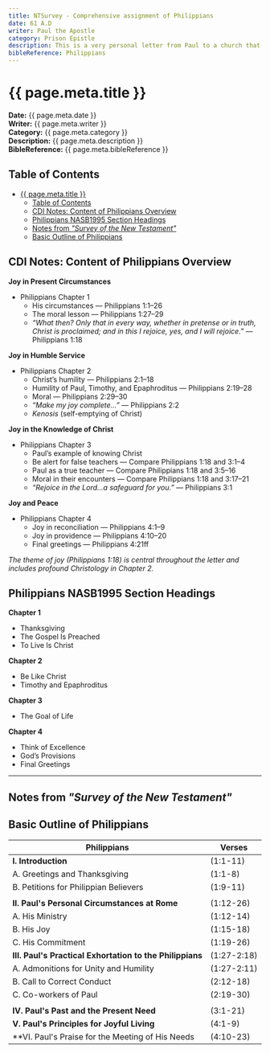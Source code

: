 ```yaml
---
title: NTSurvey - Comprehensive assignment of Philippians
date: 61 A.D
writer: Paul the Apostle
category: Prison Epistle
description: This is a very personal letter from Paul to a church that has cared for him.
bibleReference: Philippians
---
```


# {{ page.meta.title }}

**Date:** {{ page.meta.date }}  
**Writer:** {{ page.meta.writer }}  
**Category:** {{ page.meta.category }}  
**Description:** {{ page.meta.description }}  
**BibleReference:** {{ page.meta.bibleReference }}

## Table of Contents

- [{{ page.meta.title }}](#-pagemetatitle-)
  - [Table of Contents](#table-of-contents)
  - [CDI Notes: Content of Philippians Overview](#cdi-notes-content-of-philippians-overview)
  - [Philippians NASB1995 Section Headings](#philippians-nasb1995-section-headings)
  - [Notes from *"Survey of the New Testament"*](#notes-from-survey-of-the-new-testament)
  - [Basic Outline of Philippians](#basic-outline-of-philippians)

## CDI Notes: Content of Philippians Overview

**Joy in Present Circumstances**  

- Philippians Chapter 1  
  - His circumstances — Philippians 1:1–26  
  - The moral lesson — Philippians 1:27–29  
  - *“What then? Only that in every way, whether in pretense or in truth, Christ is proclaimed; and in this I rejoice, yes, and I will rejoice.”* — Philippians 1:18  

**Joy in Humble Service**  

- Philippians Chapter 2  
  - Christ’s humility — Philippians 2:1–18  
  - Humility of Paul, Timothy, and Epaphroditus — Philippians 2:19–28  
  - Moral — Philippians 2:29–30  
  - *“Make my joy complete…”* — Philippians 2:2  
  - *Kenosis* (self-emptying of Christ)

**Joy in the Knowledge of Christ**  

- Philippians Chapter 3  
  - Paul’s example of knowing Christ  
  - Be alert for false teachers — Compare Philippians 1:18 and 3:1–4  
  - Paul as a true teacher — Compare Philippians 1:18 and 3:5–16  
  - Moral in their encounters — Compare Philippians 1:18 and 3:17–21  
  - *“Rejoice in the Lord…a safeguard for you.”* — Philippians 3:1  

**Joy and Peace**  

- Philippians Chapter 4  
  - Joy in reconciliation — Philippians 4:1–9  
  - Joy in providence — Philippians 4:10–20  
  - Final greetings — Philippians 4:21ff  

*The theme of joy (Philippians 1:18) is central throughout the letter and includes profound Christology in Chapter 2.*

## Philippians NASB1995 Section Headings

**Chapter 1**  

- Thanksgiving  
- The Gospel Is Preached  
- To Live Is Christ

**Chapter 2**  

- Be Like Christ  
- Timothy and Epaphroditus

**Chapter 3**  

- The Goal of Life

**Chapter 4**  

- Think of Excellence  
- God’s Provisions  
- Final Greetings

---

## Notes from *"Survey of the New Testament"*

## Basic Outline of Philippians

| Philippians | Verses |
| ----------- | ----------|
| **I. Introduction** | (1:1-11) |
| A. Greetings and Thanksgiving | (1:1-8) |
| B. Petitions for Philippian Believers | (1:9-11) |
| | |
| **II. Paul's Personal Circumstances at Rome** | (1:12-26) |
| A. His Ministry | (1:12-14) |
| B. His Joy | (1:15-18) |
| C. His Commitment | (1:19-26) |
| **III. Paul's Practical Exhortation to the Philippians** | (1:27-2:18) |
| A. Admonitions for Unity and Humility | (1:27-2:11) |
| B. Call to Correct Conduct | (2:12-18) |
| C. Co-workers of Paul | (2:19-30) |
| | |
| **IV. Paul's Past and the Present Need** | (3:1-21) |
| **V. Paul's Principles for Joyful Living** | (4:1-9) |
| **VI. Paul's Praise for the Meeting of His Needs | (4:10-23) |
